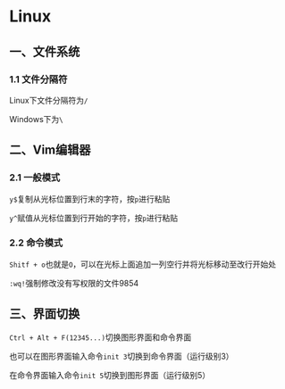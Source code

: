 # Linux

## 一、文件系统

### 1.1 文件分隔符

Linux下文件分隔符为`/`

Windows下为`\`



## 二、Vim编辑器

### 2.1 一般模式

`y$`复制从光标位置到行末的字符，按`p`进行粘贴

`y^`赋值从光标位置到行开始的字符，按`p`进行粘贴

### 2.2 命令模式

`Shitf + o`也就是`O`，可以在光标上面追加一列空行并将光标移动至改行开始处

`:wq!`强制修改没有写权限的文件9854



## 三、界面切换

`Ctrl + Alt + F(12345...)`切换图形界面和命令界面

也可以在图形界面输入命令`init 3`切换到命令界面（运行级别3）

在命令界面输入命令`init 5`切换到图形界面（运行级别5）